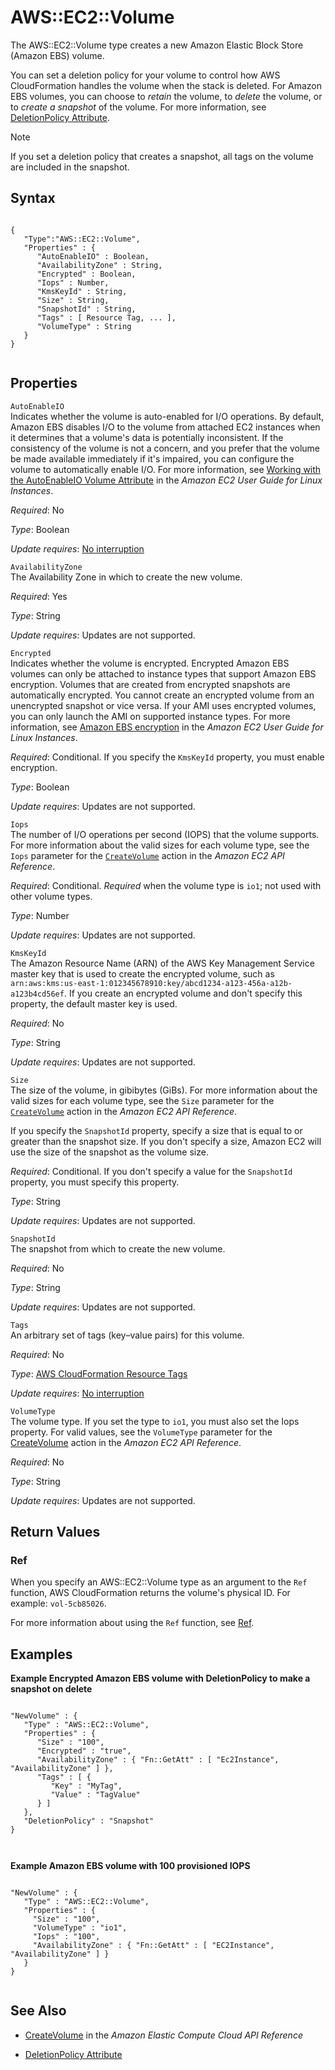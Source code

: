 AWS::EC2::Volume
================

The AWS::EC2::Volume type creates a new Amazon Elastic Block Store (Amazon EBS) volume.

You can set a deletion policy for your volume to control how AWS CloudFormation handles the volume when the stack is deleted. For Amazon EBS volumes, you can choose to *retain* the volume, to *delete* the volume, or to *create a snapshot* of the volume. For more information, see [DeletionPolicy Attribute](aws-attribute-deletionpolicy.html "DeletionPolicy Attribute").

Note

If you set a deletion policy that creates a snapshot, all tags on the volume are included in the snapshot.

Syntax
------

``` {.programlisting}
      
{
   "Type":"AWS::EC2::Volume",
   "Properties" : {
      "AutoEnableIO" : Boolean,
      "AvailabilityZone" : String,
      "Encrypted" : Boolean,
      "Iops" : Number,
      "KmsKeyId" : String,
      "Size" : String,
      "SnapshotId" : String,
      "Tags" : [ Resource Tag, ... ],
      "VolumeType" : String
   }
}
    
```

Properties
----------

 `AutoEnableIO`   
Indicates whether the volume is auto-enabled for I/O operations. By default, Amazon EBS disables I/O to the volume from attached EC2 instances when it determines that a volume's data is potentially inconsistent. If the consistency of the volume is not a concern, and you prefer that the volume be made available immediately if it's impaired, you can configure the volume to automatically enable I/O. For more information, see [Working with the AutoEnableIO Volume Attribute](http://docs.aws.amazon.com/AWSEC2/latest/UserGuide/monitoring-volume-status.html#volumeIO) in the *Amazon EC2 User Guide for Linux Instances*.

*Required*: No

*Type*: Boolean

*Update requires*: [No interruption](using-cfn-updating-stacks-update-behaviors.html#update-no-interrupt)

 `AvailabilityZone`   
The Availability Zone in which to create the new volume.

*Required*: Yes

*Type*: String

*Update requires*: Updates are not supported.

 `Encrypted`   
Indicates whether the volume is encrypted. Encrypted Amazon EBS volumes can only be attached to instance types that support Amazon EBS encryption. Volumes that are created from encrypted snapshots are automatically encrypted. You cannot create an encrypted volume from an unencrypted snapshot or vice versa. If your AMI uses encrypted volumes, you can only launch the AMI on supported instance types. For more information, see [Amazon EBS encryption](http://docs.aws.amazon.com/AWSEC2/latest/UserGuide/EBSEncryption.html) in the *Amazon EC2 User Guide for Linux Instances*.

*Required*: Conditional. If you specify the `KmsKeyId` property, you must enable encryption.

*Type*: Boolean

*Update requires*: Updates are not supported.

 `Iops`   
The number of I/O operations per second (IOPS) that the volume supports. For more information about the valid sizes for each volume type, see the `Iops` parameter for the [`CreateVolume`](http://docs.aws.amazon.com/AWSEC2/latest/APIReference/ApiReference-query-CreateVolume.html) action in the *Amazon EC2 API Reference*.

*Required*: Conditional. *Required* when the volume type is `io1`; not used with other volume types.

*Type*: Number

*Update requires*: Updates are not supported.

 `KmsKeyId`   
The Amazon Resource Name (ARN) of the AWS Key Management Service master key that is used to create the encrypted volume, such as `arn:aws:kms:us-east-1:012345678910:key/abcd1234-a123-456a-a12b-a123b4cd56ef`. If you create an encrypted volume and don't specify this property, the default master key is used.

*Required*: No

*Type*: String

*Update requires*: Updates are not supported.

 `Size`   
The size of the volume, in gibibytes (GiBs). For more information about the valid sizes for each volume type, see the `Size` parameter for the [`CreateVolume`](http://docs.aws.amazon.com/AWSEC2/latest/APIReference/ApiReference-query-CreateVolume.html) action in the *Amazon EC2 API Reference*.

If you specify the `SnapshotId` property, specify a size that is equal to or greater than the snapshot size. If you don't specify a size, Amazon EC2 will use the size of the snapshot as the volume size.

*Required*: Conditional. If you don't specify a value for the `SnapshotId` property, you must specify this property.

*Type*: String

*Update requires*: Updates are not supported.

 `SnapshotId`   
The snapshot from which to create the new volume.

*Required*: No

*Type*: String

*Update requires*: Updates are not supported.

 `Tags`   
An arbitrary set of tags (key–value pairs) for this volume.

*Required*: No

*Type*: [AWS CloudFormation Resource Tags](aws-properties-resource-tags.html "AWS CloudFormation Resource Tags Type")

*Update requires*: [No interruption](using-cfn-updating-stacks-update-behaviors.html#update-no-interrupt)

 `VolumeType`   
The volume type. If you set the type to `io1`, you must also set the Iops property. For valid values, see the `VolumeType` parameter for the [CreateVolume](http://docs.aws.amazon.com/AWSEC2/latest/APIReference/ApiReference-query-CreateVolume.html) action in the *Amazon EC2 API Reference*.

*Required*: No

*Type*: String

*Update requires*: Updates are not supported.

Return Values
-------------

### Ref

When you specify an AWS::EC2::Volume type as an argument to the `Ref` function, AWS CloudFormation returns the volume's physical ID. For example: `vol-5cb85026`.

For more information about using the `Ref` function, see [Ref](intrinsic-function-reference-ref.html "Ref").

Examples
--------

**Example Encrypted Amazon EBS volume with DeletionPolicy to make a snapshot on delete**

``` {.programlisting}
          
"NewVolume" : {
   "Type" : "AWS::EC2::Volume",
   "Properties" : {
      "Size" : "100",
      "Encrypted" : "true",
      "AvailabilityZone" : { "Fn::GetAtt" : [ "Ec2Instance", "AvailabilityZone" ] },
      "Tags" : [ {
         "Key" : "MyTag",
         "Value" : "TagValue"
      } ]
   },
   "DeletionPolicy" : "Snapshot"
}
         
        
```

**Example Amazon EBS volume with 100 provisioned IOPS**

``` {.programlisting}
          
"NewVolume" : {
   "Type" : "AWS::EC2::Volume",
   "Properties" : {
     "Size" : "100",
     "VolumeType" : "io1",
     "Iops" : "100",
     "AvailabilityZone" : { "Fn::GetAtt" : [ "EC2Instance", "AvailabilityZone" ] }
   }
}        
        
```

See Also
--------

-   [CreateVolume](http://docs.aws.amazon.com/AWSEC2/latest/APIReference/ApiReference-query-CreateVolume.html) in the *Amazon Elastic Compute Cloud API Reference*

-   [DeletionPolicy Attribute](aws-attribute-deletionpolicy.html "DeletionPolicy Attribute")


